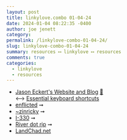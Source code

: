 ```yaml
---
layout: post
title: linkylove.combo 01-04-24
date: 2024-01-04 08:22:35 -0400
author: joe jenett
category: 
permalink: /linkylove-combo-01-04-24/
slug: linkylove-combo-01-04-24
summary: resources ⟷ linkylove ⟷ resources
comments: true
categories:
  - linkylove
  - resources
---
```

<ul class="linkylove">
	<li><a title="Jason Eckert" href="https://jasoneckert.github.io/">Jason Eckert's Website and Blog</a> <a href="https://pinboard.in/u:tdjones">📌</a><br>⟷ <a href="https://jasoneckert.github.io/myblog/shortcuts/">Essential keyboard shortcuts</a></li>
	<li><a title="enflicted" href="https://enflicted.neocities.org/">enflicted</a> <span title="led to site shown below">➞</span></li>
	<li><a title="~zinricky" href="https://tilde.team/~zinricky/">~zinricky</a> <span title="led to site shown below">➞</span></li>
	<li><a title="I-330" href="https://i330.dev/">I-330</a> <span title="led to site shown below">➞</span></li>
	<li><a title="River" href="https://river.rip/">River dot rip</a> <span title="led to site shown below">➞</span></li>
	<li><a title="LandChad.net" href="https://landchad.net/">LandChad.net</a></li>
</ul>
<a href="https://brid.gy/publish/mastodon"></a>
